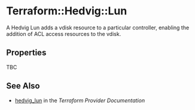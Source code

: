 # Terraform::Hedvig::Lun

A Hedvig Lun adds a vdisk resource to a particular controller, enabling the addition of ACL access resources to the vdisk.

## Properties

TBC

## See Also

* [hedvig_lun](https://www.terraform.io/docs/providers/hedvig/r/lun.html) in the _Terraform Provider Documentation_